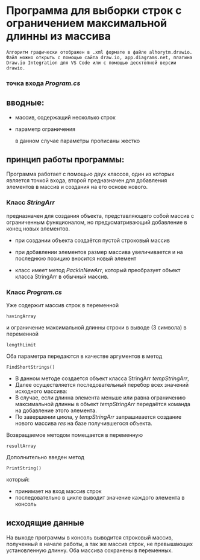 # Программа для выборки строк с ограничением максимальной длинны из массива

    Алгоритм графически отображен в .xml формате в файле alhorytm.drawio. Файл можно открыть с помощью сайта draw.io, app.diagrams.net, плагина Draw.io Integration для VS Code или с помощью десктопной версии drawio.

### точка входа *Program.cs*

## вводные:

- массив, содержащий несколько строк

- параметр ограничения

    в данном случае параметры прописаны жестко

## принцип работы программы:

Программа работает с помощью двух классов, один из которых является точкой входа, второй предназначен для добавления элементов в массив и создания на его основе нового.

### Класс _StringArr_ 

предназначен для создания объекта, представляющего собой массив с ограниченным функционалом, но предусматривающий добавление в конец новых элементов.

- при создании объекта создаётся пустой строковый массив

- при добавлении элементов размер массива увеличивается и на последнюю позицию вносится новый элемент

- класс имеет метод _PackInNewArr_, который преобразует объект класса StringArr в обычный массив.

### Класс _Program.cs_ 

Уже содержит массив строк в переменной 

    havingArray

и ограничение максимальной длинны строки в выводе (3 символа) в переменной

    lengthLimit

Оба параметра передаются в качестве аргументов в метод 

    FindShortStrings()

- В данном методе создается объект класса StringArr _tempStringArr_,  
- Далее осуществляется последовательный перебор всех значений исходного массива: 
- В случае, если длинна элемента меньше или равна ограничению максимальной длинны в объект _tempStringArr_ передаётся команда на добавление этого элемента.
- По завершении цикла, у _tempStringArr_ запрашивается создание нового массива _res_ на базе получившегося объекта.

Возвращаемое методом помещается в переменную 

    resultArray

Дополнительно введен метод 

    PrintString()

который: 
- принимает на вход массив строк
- последовательно в цикле выводит значение каждого элемента в консоль

## исходящие данные

На выходе программы в консоль выводится строковый массив, полученный в начале работы, а так же массив строк, не превышающих установленную длинну.
Оба массива сохранены в переменных.

